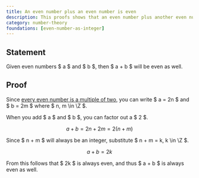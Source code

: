 ```yaml
---
title: An even number plus an even number is even
description: This proofs shows that an even number plus another even number will always be even.
category: number-theory
foundations: [even-number-as-integer]
---
```


## Statement

Given even numbers $ a $ and $ b $, then $ a + b $ will be even as well.

## Proof

Since [every even number is a multiple of two](/proofs/even-number-as-integer), you can write $ a = 2n $ and $ b = 2m $ where $ n, m \in \Z $.

When you add $ a $ and $ b $, you can factor out a $ 2 $.

$$ a + b = 2n + 2m = 2(n + m) $$

Since $ n + m $ will always be an integer, substitute $ n + m = k, k \in \Z $.

$$ a + b = 2k $$

From this follows that $ 2k $ is always even, and thus $ a + b $ is always even as well.
